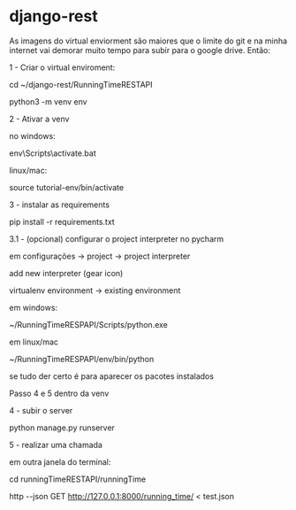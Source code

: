 # django-rest
As imagens do virtual enviorment são maiores que o limite do git e na minha internet vai demorar muito tempo para subir para o google drive. Então:

1 - Criar o virtual enviroment:

cd ~/django-rest/RunningTimeRESTAPI

python3 -m venv env

2 - Ativar a venv 

no windows:

env\Scripts\activate.bat

linux/mac:

source tutorial-env/bin/activate

3 - instalar as requirements 

pip install -r requirements.txt

3.1 - (opcional) configurar o project interpreter no pycharm

em configurações -> project -> project interpreter

add new interpreter (gear icon)

virtualenv environment -> existing environment

em windows:

~/RunningTimeRESPAPI/Scripts/python.exe

em linux/mac

~/RunningTimeRESPAPI/env/bin/python

se tudo der certo é para aparecer os pacotes instalados

Passo 4 e 5 dentro da venv

4 - subir o server

python manage.py runserver

5 - realizar uma chamada

em outra janela do terminal:

cd runningTimeRESTAPI/runningTime

http --json GET http://127.0.0.1:8000/running_time/ < test.json
